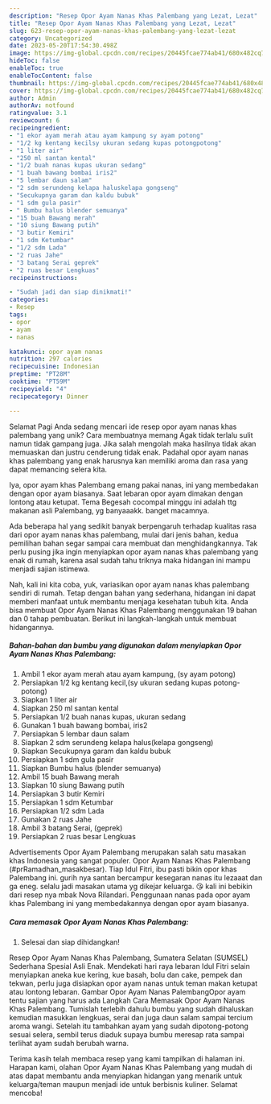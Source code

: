 ```yaml
---
description: "Resep Opor Ayam Nanas Khas Palembang yang Lezat, Lezat"
title: "Resep Opor Ayam Nanas Khas Palembang yang Lezat, Lezat"
slug: 623-resep-opor-ayam-nanas-khas-palembang-yang-lezat-lezat
category: Uncategorized
date: 2023-05-20T17:54:30.498Z
image: https://img-global.cpcdn.com/recipes/20445fcae774ab41/680x482cq70/opor-ayam-nanas-khas-palembang-foto-resep-utama.jpg
hideToc: false
enableToc: true
enableTocContent: false
thumbnail: https://img-global.cpcdn.com/recipes/20445fcae774ab41/680x482cq70/opor-ayam-nanas-khas-palembang-foto-resep-utama.jpg
cover: https://img-global.cpcdn.com/recipes/20445fcae774ab41/680x482cq70/opor-ayam-nanas-khas-palembang-foto-resep-utama.jpg
author: Admin
authorAv: notfound
ratingvalue: 3.1
reviewcount: 6
recipeingredient:
- "1 ekor ayam merah atau ayam kampung sy ayam potong"
- "1/2 kg kentang kecilsy ukuran sedang kupas potongpotong"
- "1 liter air"
- "250 ml santan kental"
- "1/2 buah nanas kupas ukuran sedang"
- "1 buah bawang bombai iris2"
- "5 lembar daun salam"
- "2 sdm serundeng kelapa haluskelapa gongseng"
- "Secukupnya garam dan kaldu bubuk"
- "1 sdm gula pasir"
- " Bumbu halus blender semuanya"
- "15 buah Bawang merah"
- "10 siung Bawang putih"
- "3 butir Kemiri"
- "1 sdm Ketumbar"
- "1/2 sdm Lada"
- "2 ruas Jahe"
- "3 batang Serai geprek"
- "2 ruas besar Lengkuas"
recipeinstructions:

- "Sudah jadi dan siap dinikmati!"
categories:
- Resep
tags:
- opor
- ayam
- nanas

katakunci: opor ayam nanas 
nutrition: 297 calories
recipecuisine: Indonesian
preptime: "PT28M"
cooktime: "PT59M"
recipeyield: "4"
recipecategory: Dinner

---
```



Selamat Pagi Anda sedang mencari ide resep opor ayam nanas khas palembang yang unik? Cara membuatnya memang Agak tidak terlalu sulit namun tidak gampang juga. Jika salah mengolah maka hasilnya tidak akan memuaskan dan justru cenderung tidak enak. Padahal opor ayam nanas khas palembang yang enak harusnya kan memiliki aroma dan rasa yang dapat memancing selera kita.


Iya, opor ayam khas Palembang emang pakai nanas, ini yang membedakan dengan opor ayam biasanya. Saat lebaran opor ayam dimakan dengan lontong atau ketupat. Tema Begesah cocompal minggu ini adalah ttg makanan asli Palembang, yg banyaaakk. banget macamnya.

Ada beberapa hal yang sedikit banyak berpengaruh terhadap kualitas rasa dari opor ayam nanas khas palembang, mulai dari jenis bahan, kedua pemilihan bahan segar sampai cara membuat dan menghidangkannya. Tak perlu pusing jika ingin menyiapkan opor ayam nanas khas palembang yang enak di rumah, karena asal sudah tahu triknya maka hidangan ini mampu menjadi sajian istimewa.


Nah, kali ini kita coba, yuk, variasikan opor ayam nanas khas palembang sendiri di rumah. Tetap dengan bahan yang sederhana, hidangan ini dapat memberi manfaat untuk membantu menjaga kesehatan tubuh kita. Anda bisa membuat Opor Ayam Nanas Khas Palembang menggunakan 19 bahan dan 0 tahap pembuatan. Berikut ini langkah-langkah untuk membuat hidangannya.

<!--inarticleads1-->

##### Bahan-bahan dan bumbu yang digunakan dalam menyiapkan Opor Ayam Nanas Khas Palembang:

1. Ambil 1 ekor ayam merah atau ayam kampung, (sy ayam potong)
1. Persiapkan 1/2 kg kentang kecil,(sy ukuran sedang kupas potong-potong)
1. Siapkan 1 liter air
1. Siapkan 250 ml santan kental
1. Persiapkan 1/2 buah nanas kupas, ukuran sedang
1. Gunakan 1 buah bawang bombai, iris2
1. Persiapkan 5 lembar daun salam
1. Siapkan 2 sdm serundeng kelapa halus(kelapa gongseng)
1. Siapkan Secukupnya garam dan kaldu bubuk
1. Persiapkan 1 sdm gula pasir
1. Siapkan  Bumbu halus (blender semuanya)
1. Ambil 15 buah Bawang merah
1. Siapkan 10 siung Bawang putih
1. Persiapkan 3 butir Kemiri
1. Persiapkan 1 sdm Ketumbar
1. Persiapkan 1/2 sdm Lada
1. Gunakan 2 ruas Jahe
1. Ambil 3 batang Serai, (geprek)
1. Persiapkan 2 ruas besar Lengkuas


Advertisements Opor Ayam Palembang merupakan salah satu masakan khas Indonesia yang sangat populer. Opor Ayam Nanas Khas Palembang (#prRamadhan_masakbesar). Tiap Idul Fitri, ibu pasti bikin opor khas Palembang ini. gurih nya santan bercampur kesegaran nanas itu lezaaat dan ga eneg. selalu jadi masakan utama yg dikejar keluarga. 😘 kali ini bebikin dari resep nya mbak Nova Rilandari. Penggunaan nanas pada opor ayam khas Palembang ini yang membedakannya dengan opor ayam biasanya. 

<!--inarticleads2-->

##### Cara memasak Opor Ayam Nanas Khas Palembang:


1. Selesai dan siap dihidangkan!

Resep Opor Ayam Nanas Khas Palembang, Sumatera Selatan (SUMSEL) Sederhana Spesial Asli Enak. Mendekati hari raya lebaran Idul Fitri selain menyiapkan aneka kue kering, kue basah, bolu dan cake, pempek dan tekwan, perlu juga disiapkan opor ayam nanas untuk teman makan ketupat atau lontong lebaran. Gambar Opor Ayam Nanas PalembangOpor ayam tentu sajian yang harus ada Langkah Cara Memasak Opor Ayam Nanas Khas Palembang. Tumislah terlebih dahulu bumbu yang sudah dihaluskan kemudian masukkan lengkuas, serai dan juga daun salam sampai tercium aroma wangi. Setelah itu tambahkan ayam yang sudah dipotong-potong sesuai selera, sembil terus diaduk supaya bumbu meresap rata sampai terlihat ayam sudah berubah warna. 

Terima kasih telah membaca resep yang kami tampilkan di halaman ini. Harapan kami, olahan Opor Ayam Nanas Khas Palembang yang mudah di atas dapat membantu anda menyiapkan hidangan yang menarik untuk keluarga/teman maupun menjadi ide untuk berbisnis kuliner. Selamat mencoba!
